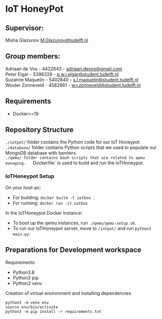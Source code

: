 # IoT HoneyPot

## Supervisor:  
Misha Glazunov M.Glazunov@tudelft.nl

## Group members:
Adriaan de Vos - 4422643 - adriaan.devos@gmail.com  
Peter Elgar - 5396328 - p.w.j.elgar@student.tudelft.nl  
Suzanne Maquelin - 5402840 - s.l.maquelin@student.tudelft.nl  
Wouter Zonneveld - 4582861 - w.r.zonneveld@student.tudelft.nl  

## Requirements
- Docker>=19

## Repository Structure
`./iotpot/` folder contains the Python code for our IoT Honeypot.  
`./database/` folder contains Python scripts that we used to populate our MongoDB database with banners.  
`./qemu/ folder contains bash scripts that are related to qemu managing.  
`Dockerfile` is used to build and run the IoTHoneypot.

### IoTHoneypot Setup
On your host-pc:
- For building: ```docker build -t iotbox .```  
- For running: ```docker run -it iotbox```  

In the IoTHoneypot Docker Instance:
- To boot up the qemu instances, run ```./qemu/qemu-setup.sh```.  
- To run our IoTHoneypot server, move to `/iotpot/`  and run `python3 main.py`.

## Preparations for Development workspace
Requirements:
- Python3.8
- Python3 pip
- Python3 venv

Creation of virtual environment and installing dependencies
```shell
python3 -m venv env
source env/bin/activate
python3 -m pip install -r requirements.txt
```


